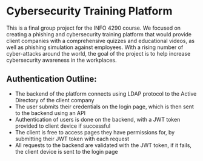 # Cybersecurity Training Platform

This is a final group project for the INFO 4290 course. We focused on creating a phishing and cybersecurity training platform that would provide client companies with a comprehensive quizzes and educational videos, as well as phishing simulation against employees. With a rising number of cyber-attacks around the world, the goal of the project is to help increase cybersecurity awareness in the workplaces.

## Authentication Outline:

- The backend of the platform connects using LDAP protocol to the Active Directory of the client company
- The user submits their credentials on the login page, which is then sent to the backend using an API
- Authentication of users is done on the backend, with a JWT token provided to client device if successful
- The client is free to access pages they have permissions for, by submitting their JWT token with each request
- All requests to the backend are validated with the JWT token, if it fails, the client device is sent to the login page
